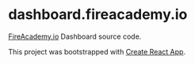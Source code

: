 # dashboard.fireacademy.io

[FireAcademy.io](https://fireacademy.io) Dashboard source code.

This project was bootstrapped with [Create React App](https://github.com/facebook/create-react-app).

